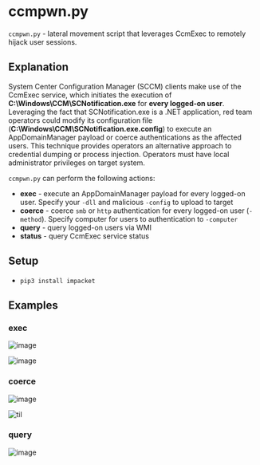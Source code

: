 # ccmpwn.py

`ccmpwn.py` - lateral movement script that leverages CcmExec to remotely hijack user sessions.

## Explanation

System Center Configuration Manager (SCCM) clients make use of the CcmExec service, which initiates the execution of **C:\Windows\CCM\SCNotification.exe** for **every logged-on user**. Leveraging the fact that SCNotification.exe is a .NET application, red team operators could modify its configuration file (**C:\Windows\CCM\SCNotification.exe.config**) to execute an AppDomainManager payload or coerce authentications as the affected users. This technique provides operators an alternative approach to credential dumping or process injection. Operators must have local administrator privileges on target system.

`ccmpwn.py` can perform the following actions:
- **exec** - execute an AppDomainManager payload for every logged-on user. Specify your `-dll` and malicious `-config` to upload to target
- **coerce** - coerce `smb` or `http` authentication for every logged-on user (`-method`). Specify computer for users to authentication to `-computer`
- **query** - query logged-on users via WMI
- **status** - query CcmExec service status

## Setup
- `pip3 install impacket`

## Examples

### exec

![image](https://github.com/googlestaging/ccmpwn/assets/32691065/7a40220b-91e3-4670-bc59-1736b83122b6)


![image](https://github.com/googlestaging/ccmpwn/assets/32691065/e0c73bfe-24d1-4695-875d-6facd3085652)

### coerce

![image](https://github.com/googlestaging/ccmpwn/assets/32691065/1fb5b1d4-2b3b-46aa-ae66-a2b2a85067f0)

![til](/images/smb_auths.png "Demo")

### query
![image](https://github.com/googlestaging/ccmpwn/assets/32691065/01239203-bded-4264-9b0c-8e9db2832242)



